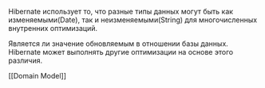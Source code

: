 Hibernate использует то, что разные типы данных могут быть как изменяемыми(Date), так и неизменяемыми(String) для многочисленных внутренних оптимизаций.

Является ли значение обновляемым в отношении базы данных. Hibernate может выполнять другие оптимизации на основе этого различия.

[[Domain Model]]